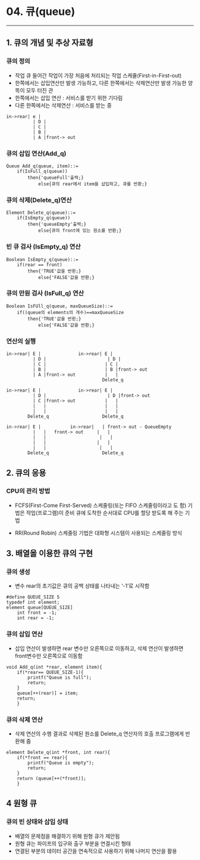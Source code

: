 # 04. 큐(queue)
- - - -
## 1. 큐의 개념 및 추상 자료형
### 큐의 정의
* 작업 큐 들어간 작업이 가장 처음에 처리되는 작업 스케쥴(First-in-First-out)
* 한쪽에서는 삽입연산만 발생 가능하고, 다른 한쪽에서는 삭제연산만 발생 가능한 양똑이 모두 터진 관
* 한쪽에서는 삽입 연산 : 서비스를 받기 위한 기다림
* 다른 한쪽에서는 삭제연산 : 서비스를 받는 중
```
in->rear| e |
	  	  | D |
	      | C |
	  	  | B |
		  | A |front-> out 
```

### 큐의 삽입 연산(Add_q)
```
Queue Add_q(queue, item)::=
	if(IsFull_q(queue))
		then{'queueFull'출력;}
			else{큐의 rear에서 item을 삽입하고, 큐를 반환;}
```

### 큐의 삭제(Delete_q)연산
```
Element Delete_q(queue)::=
	if(IsEmpty_q(queue))
		then{'queueEmpty'출력;}
			else{큐의 front에 있는 원소를 반환;}
```

### 빈 큐 검사 (IsEmpty_q) 연산
```
Boolean IsEmpty_q(queue)::=
	if(rear == front)
		then{'TRUE'값을 반횐;}
			else{'FALSE'값을 반환;}
```

### 큐의 만원 검사 (IsFull_q) 연산
```
Boolean IsFUll_q(queue, maxQueueSize)::=
	if((queue의 elements의 개수)==maxQueueSize
		then{'TRUE'값을 반횐;}
			else{'FALSE'값을 반환;}
```

### 연산의 실행
```
in->rear| E |              in->rear| E |
	  	  | D |                    	  | D |   
	      | C |                      | C |
	  	  | B |                      | B |front-> out
		  | A |front-> out           |   | 
									Delete_q		

in->rear| E |              in->rear| E |
	  	  | D |                    	  | D |front-> out   
	      | C |front-> out           |   |
	  	  |   |                      |   |
		  |   |			             |   | 
		Delete_q					Delete_q		

in->rear| E |           in->rear|   | front-> out - QueueEmpty   
	  	  |   |   front-> out     |   |
	      |   |         		   |   |
	  	  |   |                   |   |
		  |   |			           |   | 
		Delete_q					Delete_q		
```


## 2. 큐의 응용
### CPU의 관리 방법
* FCFS(First-Come First-Served) 스케줄링(또는 FIFO 스케줄링이라고 도 함) 기법은 작업(프로그램)이 준비 큐에 도착한 순서대로 CPU를 할당 받도록 해 주는 기법

* RR(Round Robin) 스케줄링 기법은 대화형 시스템이 사용되는 스케줄링 방식

## 3. 배열을 이용한 큐의 구현
### 큐의 생성
* 변수 rear의 초기값은 큐의 공백 상태를 나타내는 ‘-1’로 시작함
```
#define QUEUE_SIZE 5
typedef int element;
element queue[QUEUE_SIZE]
	int front = -1;
	int rear = -1;
```

### 큐의 삽입 연산
* 삽입 연산이 발생하면 rear 변수만 오른쪽으로 이동하고, 삭제 연산이 발생하면 front변수만 오른쪽으로 이동함
```
void Add_q(int *rear, element item){
	if(*rear== QUEUE_SIZE-1){
		printf("Queue is full");
		return; 
	}
	queue[++(rear)] = item;
	return;
	}
```

### 큐의 삭제 연산
* 삭제 연산의 수행 결과로 삭제된 원소를 Delete_q 연산자의 호출 프로그램에게 반환해 줌
```
element Delete_q(int *front, int rear){
	if(*front == rear){
		printf("Queue is empty");
		return; 
	}
	return (queue[++(*front)];
	}
```

## 4 원형 큐
### 큐의 빈 상태와 삽입 상태
* 배열의 문제점을 해결하기 위해 원형 큐가 제안됨
* 원형 큐는 파이프의 입구와 출구 부분을 연결시킨 형태
* 연결된 부분의 데이터 공간을 연속적으로 사용하기 위해 나머지 연산을 활용


